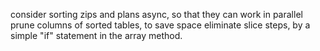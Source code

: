 consider sorting zips and plans async, so that they can work in parallel
prune columns of sorted tables, to save space
eliminate slice steps, by a simple "if" statement in the array method.
